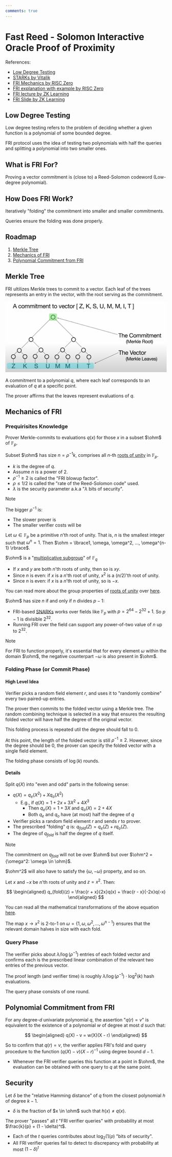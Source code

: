 ```yaml
---
comments: true
---
```


# Fast Reed - Solomon Interactive Oracle Proof of Proximity

References:

+ [Low Degree Testing](https://medium.com/starkware/low-degree-testing-f7614f5172db)
+ [STARKs by Vitalik](https://vitalik.eth.limo/general/2017/11/22/starks_part_2.html)
+ [FRI Mechanics by RISC Zero](https://www.youtube.com/watch?v=wqRuoyH3Mqk&t=1032s&ab_channel=RISCZero)
+ [FRI explanation with example by RISC Zero](https://dev.risczero.com/proof-system/stark-by-hand#lesson-11-fri-protocol-commit-phase)
+ [FRI lecture by ZK Learning](https://www.youtube.com/watch?v=A3edAQDPnDY&ab_channel=Blockchain-Web3MOOCs)
+ [FRI Slide by ZK Learning](https://zk-learning.org/assets/lecture8.pdf)

## Low Degree Testing

Low degree testing refers to the problem of deciding whether a given function is a polynomial of some bounded degree.

FRI protocol uses the idea of testing two polynomials with half the queries and splitting a polynomial into two smaller ones.

## What is FRI For?

Proving a vector commitment is (close to) a Reed-Solomon codeword (Low-degree polynomial).

## How Does FRI Work?

Iteratively "folding" the commitment into smaller and smaller commitments.

Queries ensure the folding was done properly.

## Roadmap

1. [Merkle Tree](fri.md#Merkle%20Tree)
2. [Mechanics of FRI](fri.md#Mechanics%20of%20FRI)
3. [Polynomial Commitment from FRI](fri.md#Polynomial%20Commitment%20from%20FRI)

## Merkle Tree

FRI ultilizes Merkle trees to commit to a vector. Each leaf of the trees represents an entry in the
vector, with the root serving as the commitment.

![merkle_tree.png](attachments/merkle_tree.png)

A commitment to a polynomial $q$, where each leaf corresponds to an evaluation of $q$ at a specific point.

The prover affirms that the leaves represent evaluations of $q$.

## Mechanics of FRI

### Prequirisites Knowledge

Prover Merkle-commits to evaluations $q(x)$ for those $x$ in a subset $\ohm$ of $\mathbb{F}_p$.

Subset $\ohm$ has size $n = \rho^{-1}k$, comprises all $n$-th [roots of unity](../docs/plonk.md#Roots%20of%20Unity) in $\mathbb{F}_p$.

+ $k$ is the degree of $q$.
+ Assume $n$ is a power of 2.
+ $\rho^{-1} \geq 2$ is called the "FRI blowup factor".
+ $\rho \leq 1/2$ is called the "rate of the Reed-Solomon code" used.
+ $\lambda$ is the security parameter a.k.a "$\lambda$ bits of security".

> [!NOTE]
> The bigger $\rho^{-1}$ is:
>
> + The slower prover is
> + The smaller verifier costs will be

Let $\omega \in \mathbb{F}_p$ be a primitive $n$'th root of unity. That
is, $n$ is the smallest integer such that $\omega^n = 1$. Then $\ohm = \lbrace1, \omega, \omega^2, ..., \omega^{n-1} \rbrace$.

$\ohm$ is a "[multiplicative subgroup](https://en.wikipedia.org/wiki/Multiplicative_group)" of $\mathbb{F}_q$

+ If $x$ and $y$ are both $n$'th roots of unity, then so is $xy$.
+ Since $n$ is even: if $x$ is a $n$'th root of unity, $x^2$ is a ($n/2$)'th root of unity.
+ Since $n$ is even: if $x$ is a $n$'th root of unity, so is $-x$.

You can read more about the group properties
of [roots of unity](../docs/plonk.md#Roots%20of%20Unity) over [here](https://en.wikipedia.org/wiki/Root_of_unity#Group_properties).

$\ohm$ has size $n$ if and only if $n$ divides $p - 1$:

+ FRI-based [SNARKs](../terms/zkSNARK.md) works over fields like $\mathbb{F}_p$
  with $p = 2^{64} - 2^{32} + 1$. So $p - 1$ is divisible $2^{32}$.
+ Running FRI over the field can support any power-of-two value of $n$ up to $2^{32}$.

> [!NOTE]
> For FRI to function properly, it's essential that for every element $\omega$ within the domain
> $\ohm$, the negative counterpart $-\omega$ is also present in $\ohm$.
>

### Folding Phase (or Commit Phase)

#### High Level Idea

Verifier picks a random field element $r$, and uses it to "randomly combine" every two paired-up entries.

The prover then commits to the folded vector using a Merkle tree. The random combining
technique is selected in a way that ensures the resulting folded vector will have half the degree of the original vector.

This folding process is repeated util the degree should fall to 0.

At this point, the length of the folded vector is still $\rho^{-1} \geq 2$. However, since the degree should
be 0, the prover can specify the folded vector with a single field element.

The folding phase consists of $\log(k)$ rounds.

#### Details

Split $q(X)$ into "even and odd" parts in the following sense:

+ $q(X) = q_e(X^2) + Xq_o(X^2)$
  + E.g., if $q(X) = 1 + 2x + 3X^2 + 4X^3$
    + Then $q_e(X) = 1 + 3X$ and $q_o(X) = 2 + 4X$
    + Both $q_e$ and $q_o$ have (at most) half the degree of $q$
+ Verifier picks a random field element $r$ and sends $r$ to prover.
+ The prescribed "folding" $q$ is: $q_{fold}(Z) = q_e(Z) + rq_o(Z)$.
+ The degree of $q_{fold}$ is half the degree of $q$ itself.

> [!NOTE]
>
> The commitment on $q_{fold}$ will not be over $\ohm$ but over $\ohm^2 = {\omega^2: \omega \in \ohm}$.
>
> $\ohm^2$ will also have to satisfy the $\lbrace \omega, -\omega \rbrace$ property, and so on.

Let $x$ and $-x$ be $n$'th roots of unity and $z = x^2$. Then:

$$
\begin{aligned}
q_{fold}(z) = \frac{r + x}{2x}q(x) + \frac{r - x}{-2x}q(-x)
\end{aligned}
$$

You can read all the mathematical
transformations of the above equation [here](https://dev.risczero.com/proof-system/stark-by-hand#the-heavy-algebra).

The map $x \to x^2$ is 2-to-1 on $\omega = \lbrace1, \omega, \omega^2, ..., \omega^{n-1}\rbrace$ ensures that the relevant
domain halves in size with each fold.

### Query Phase

The verifier picks about $\lambda / \log(\rho^{-1})$ entries of each folded vector and confirms each is the
prescribed linear combination of the relevant two entries of the previous vector.

The proof length (and verifier time) is roughly $\lambda / \log(\rho^{-1}) \cdot \log^2(k)$ hash evaluations.

The query phase consists of one round.

## Polynomial Commitment from FRI

For any degree-$d$ univariate polynomial $q$, the assertion "$q(r) = v$" is equivalent to the
existence of a polynomial $w$ of degree at most $d$ such that:

$$
\begin{aligned}
q(X) - v = w(X)(X - r)
\end{aligned}
$$

So to confirm that $q(r) = v$, the verifier applies FRI's fold and query procedure to the function
$(q(X) - v)(X - r)^{-1}$ using degree bound $d-1$.

+ Whenever the FRI verifier queries this function at a point in $\ohm$, the evaluation can
  be obtained with one query to $q$ at the same point.

## Security

Let $\delta$ be the "relative Hamming distance" of $q$ from the closest polynomial $h$ of degree $k - 1$.

+ $\delta$ is the fraction of $x \in \ohm$ such that $h(x) \neq q(x)$.

The prover "passes" all $t$ "FRI verifier queries" with probability at most $\frac{k}{p} + (1 - \delta)^t$.

+ Each of the $t$ queries contributes about $\log_2(1/\rho)$ "bits of security".
+ All FRI verifier queries fail to detect to discrepancy with probability at most $(1 - \delta)^t$
